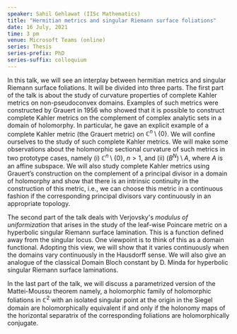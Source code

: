 ```yaml
---
speaker: Sahil Gehlawat (IISc Mathematics)
title: "Hermitian metrics and singular Riemann surface foliations"
date: 16 July, 2021
time: 3 pm
venue: Microsoft Teams (online)
series: Thesis
series-prefix: PhD
series-suffix: colloquium
---
```


In this talk, we will see an interplay between hermitian metrics and singular Riemann surface foliations.
It will be divided into ​three parts. The first part of the talk is about the study of curvature properties
of complete Kahler metrics on non-pseudoconvex domains. Examples of such metrics were constructed by Grauert
in 1956 who showed that it is possible to construct complete Kahler metrics on the complement of complex
analytic sets in a domain of holomorphy. In particular, he gave an explicit example of a complete Kahler
metric (the Grauert metric) on $\mathbb{C}^n \setminus \{0\}$. We will confine ourselves to the study of
such complete Kahler metrics. We will make some observations about the holomorphic sectional curvature of
such metrics in two prototype cases, namely (i) $\mathbb{C}^n \setminus \{0\}$, $n>1$, and (ii) $(B^N)\setminus A$,
where $A$ is an affine subspace. We will also study complete Kahler metrics using Grauert’s construction on
the complement of a principal divisor in a domain of holomorphy and show that there is an intrinsic continuity
in the construction of this metric, i.e., we can choose this metric in a continuous fashion if the corresponding
principal divisors vary continuously in an appropriate topology.

The second part of the talk deals with Verjovsky's _modulus of uniformization_ that arises in the study of the
leaf-wise Poincare metric on a hyperbolic singular Riemann surface lamination. This is a function defined away
from the singular locus. One viewpoint is to think of this as a domain functional. Adopting this view, we will
show that it varies continuously when the domains vary continuously in the Hausdorff sense. We will also give
an analogue of the classical Domain Bloch constant by D. Minda for hyperbolic singular Riemann surface laminations.

In the last part of the talk, we will discuss a parametrized version of the Mattei-Moussu theorem namely, a
holomorphic family of holomorphic foliations in $\mathbb{C}^2$ with an isolated singular point at the origin in
the Siegel domain are holomorphically equivalent if and only if the holonomy maps of the horizontal separatrix of
the corresponding foliations are holomorphically conjugate.

